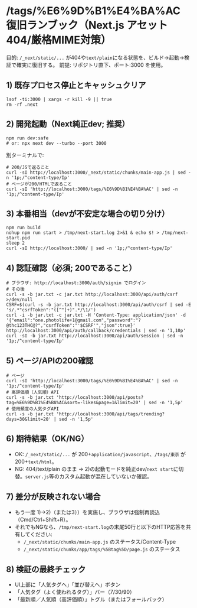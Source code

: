 # /tags/%E6%9D%B1%E4%BA%AC 復旧ランブック（Next.js アセット404/厳格MIME対策）

目的: `/_next/static/...` が404や`text/plain`になる状態を、ビルド→起動→検証で確実に復旧する。
前提: リポジトリ直下、ポート:3000 を使用。

## 1) 既存プロセス停止とキャッシュクリア

```
lsof -ti:3000 | xargs -r kill -9 || true
rm -rf .next
```

## 2) 開発起動（Next純正dev; 推奨）

```
npm run dev:safe
# or: npx next dev --turbo --port 3000
```

別ターミナルで:

```
# 200/JSで返ること
curl -sI http://localhost:3000/_next/static/chunks/main-app.js | sed -n '1p;/^content-type/Ip'
# ページが200/HTMLで返ること
curl -sI 'http://localhost:3000/tags/%E6%9D%B1%E4%BA%AC' | sed -n '1p;/^content-type/Ip'
```

## 3) 本番相当（devが不安定な場合の切り分け）

```
npm run build
nohup npm run start > /tmp/next-start.log 2>&1 & echo $! > /tmp/next-start.pid
sleep 2
curl -sI http://localhost:3000/ | sed -n '1p;/^content-type/Ip'
```

## 4) 認証確認（必須; 200であること）

```
# ブラウザ: http://localhost:3000/auth/signin でログイン
# その後
curl -s -b jar.txt -c jar.txt http://localhost:3000/api/auth/csrf >/dev/null
CSRF=$(curl -s -b jar.txt http://localhost:3000/api/auth/csrf | sed -E 's/.*"csrfToken":"([^"]+)".*/\1/')
curl -i -b jar.txt -c jar.txt -H 'Content-Type: application/json' -d '{"email":"one.photolife+1@gmail.com","password":"?@thc123THC@?","csrfToken":"'$CSRF'","json":true}' http://localhost:3000/api/auth/callback/credentials | sed -n '1,10p'
curl -sI -b jar.txt http://localhost:3000/api/auth/session | sed -n '1p;/^content-type/Ip'
```

## 5) ページ/APIの200確認

```
# ページ
curl -sI 'http://localhost:3000/tags/%E6%9D%B1%E4%BA%AC' | sed -n '1p;/^content-type/Ip'
# 高評価順（人気順）API
curl -s -b jar.txt 'http://localhost:3000/api/posts?tag=%E6%9D%B1%E4%BA%AC&sort=-likes&page=1&limit=20' | sed -n '1,5p'
# 使用頻度の人気タグAPI
curl -s -b jar.txt 'http://localhost:3000/api/tags/trending?days=30&limit=20' | sed -n '1,5p'
```

## 6) 期待結果（OK/NG）

- OK: `/_next/static/...` が 200+`application/javascript`、`/tags/東京` が 200+`text/html`。
- NG: 404/text/plain のまま → 2)の起動モードを純正dev/`next start`に切替。`server.js`等のカスタム起動が混在していないか確認。

## 7) 差分が反映されない場合

- もう一度 1)→2)（または3））を実施し、ブラウザは強制再読込（Cmd/Ctrl+Shift+R）。
- それでもNGなら、`/tmp/next-start.log`の末尾50行と以下のHTTP応答を共有してください:
  - `/_next/static/chunks/main-app.js` のステータス/Content-Type
  - `/_next/static/chunks/app/tags/%5Btag%5D/page.js` のステータス

## 8) 検証の最終チェック

- UI上部に「人気タグへ」「並び替えへ」ボタン
- 「人気タグ（よく使われるタグ）」バー（7/30/90）
- 「最新順／人気順（高評価順）」トグル（またはフォールバック）
